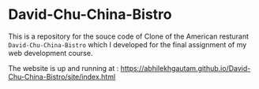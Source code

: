# David-Chu-China-Bistro
This is a repository for the souce code of  Clone of the American resturant `David-Chu-China-Bistro` which I developed for the final assignment of my web development course.

The website is up and running at : https://abhilekhgautam.github.io/David-Chu-China-Bistro/site/index.html
